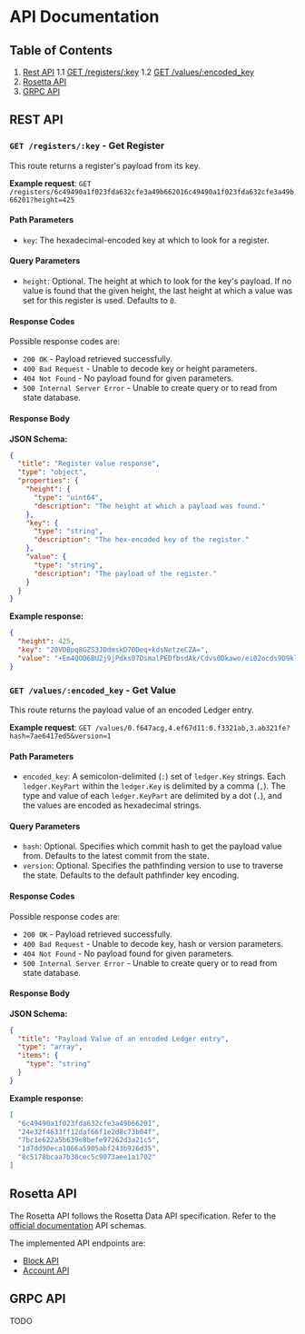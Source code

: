 # API Documentation

## Table of Contents

1. [Rest API](#rest-api)
    1.1 [GET /registers/:key](#get-registerskey---get-register)
    1.2 [GET /values/:encoded_key](#get-valuesencoded_key---get-value)
2. [Rosetta API](#rosetta-api)
3. [GRPC API](#grpc-api)

## REST API

### `GET /registers/:key` - Get Register

This route returns a register's payload from its key.

**Example request**: `GET /registers/6c49490a1f023fda632cfe3a49b662016c49490a1f023fda632cfe3a49b66201?height=425`

#### Path Parameters

* `key`: The hexadecimal-encoded key at which to look for a register.

#### Query Parameters

* `height`: Optional. The height at which to look for the key's payload. If no value is found that the given height, the last height at which a value was set for this register is used. Defaults to `0`.

#### Response Codes

Possible response codes are:

* `200 OK` - Payload retrieved successfully.
* `400 Bad Request` - Unable to decode key or height parameters.
* `404 Not Found` - No payload found for given parameters.
* `500 Internal Server Error` - Unable to create query or to read from state database.

#### Response Body

**JSON Schema:**

```json
{
  "title": "Register value response",
  "type": "object",
  "properties": {
    "height": {
      "type": "uint64",
      "description": "The height at which a payload was found."
    },
    "key": {
      "type": "string",
      "description": "The hex-encoded key of the register."
    },
    "value": {
      "type": "string",
      "description": "The payload of the register."
    }
  }
}
```

**Example response:**

```json
{
  "height": 425,
  "key": "20VDBpq8GZS3JDdmskD70Deq+kdsNetzeCZA=",
  "value": "+Em4QOD6BU2j9jPdks07DsmalPEDfbsdAk/Cdvs0Dkawo/ei02ocds9D9klSflsa8CH8p9A4ID6A6A"
}
```

### `GET /values/:encoded_key` - Get Value

This route returns the payload value of an encoded Ledger entry.

**Example request**: `GET /values/0.f647acg,4.ef67d11:0.f3321ab,3.ab321fe?hash=7ae6417ed5&version=1`

#### Path Parameters

* `encoded_key`: A semicolon-delimited (`:`) set of `ledger.Key` strings. Each `ledger.KeyPart` within the `ledger.Key` is delimited by a comma (`,`). The type and value of each `ledger.KeyPart` are delimited by a dot (`.`), and the values are encoded as hexadecimal strings.

#### Query Parameters

* `hash`: Optional. Specifies which commit hash to get the payload value from. Defaults to the latest commit from the state.
* `version`: Optional. Specifies the pathfinding version to use to traverse the state. Defaults to the default pathfinder key encoding.

#### Response Codes

Possible response codes are:

* `200 OK` - Payload retrieved successfully.
* `400 Bad Request` - Unable to decode key, hash or version parameters.
* `404 Not Found` - No payload found for given parameters.
* `500 Internal Server Error` - Unable to create query or to read from state database.

#### Response Body

**JSON Schema:**

```json
{
  "title": "Payload Value of an encoded Ledger entry",
  "type": "array",
  "items": {
    "type": "string"
  }
}
```

**Example response:**

```json
[
  "6c49490a1f023fda632cfe3a49b66201",
  "24e32f4633ff12daf66f1e2d8c73b04f",
  "7bc1e622a5b639e8befe97262d3a21c5",
  "1d7dd90eca1066a5905abf243b926d35",
  "8c5178bcaa7b30cec5c9073aee1a1702"
]
```

## Rosetta API

The Rosetta API follows the Rosetta Data API specification. Refer to the [official documentation](https://www.rosetta-api.org/docs/data_api_introduction.html) API schemas.

The implemented API endpoints are:

* [Block API](https://www.rosetta-api.org/docs/BlockApi.html)
* [Account API](https://www.rosetta-api.org/docs/AccountApi.html)

## GRPC API

TODO